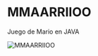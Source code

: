 # MMAARRIIOO
Juego de Mario en JAVA

![MMAARRIIOO](https://user-images.githubusercontent.com/80227002/113476189-4507eb80-947a-11eb-8cae-75335c6f6a00.png)

